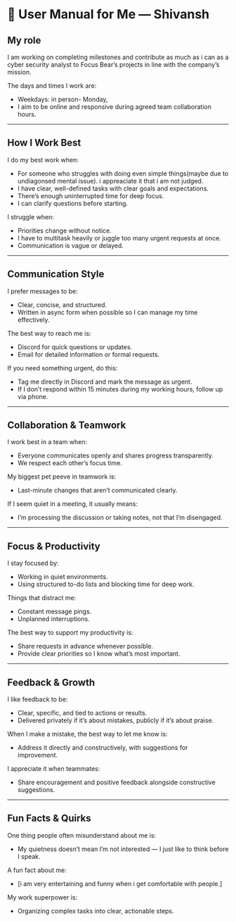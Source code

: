 # 📝 User Manual for Me — Shivansh

## My role
I am working on completing milestones and contribute as much as i can as a cyber security analyst to Focus Bear’s projects in line with the company’s mission.

The days and times I work are:
- Weekdays: in person- Monday, 
- I aim to be online and responsive during agreed team collaboration hours.

---

## How I Work Best
I do my best work when:
- For someone who struggles with doing even simple things(maybe due to undiagonsed mental issue). i appreaciate it that i am not judged.
- I have clear, well-defined tasks with clear goals and expectations.
- There’s enough uninterrupted time for deep focus.
- I can clarify questions before starting.

I struggle when:
- Priorities change without notice.
- I have to multitask heavily or juggle too many urgent requests at once.
- Communication is vague or delayed.

---

## Communication Style
I prefer messages to be:
- Clear, concise, and structured.
- Written in async form when possible so I can manage my time effectively.

The best way to reach me is:
- Discord for quick questions or updates.
- Email for detailed information or formal requests.

If you need something urgent, do this:
- Tag me directly in Discord and mark the message as urgent.
- If I don’t respond within 15 minutes during my working hours, follow up via phone.

---

## Collaboration & Teamwork
I work best in a team when:
- Everyone communicates openly and shares progress transparently.
- We respect each other’s focus time.

My biggest pet peeve in teamwork is:
- Last-minute changes that aren’t communicated clearly.

If I seem quiet in a meeting, it usually means:
- I’m processing the discussion or taking notes, not that I’m disengaged.

---

## Focus & Productivity
I stay focused by:
- Working in quiet environments.
- Using structured to-do lists and blocking time for deep work.

Things that distract me:
- Constant message pings.
- Unplanned interruptions.

The best way to support my productivity is:
- Share requests in advance whenever possible.
- Provide clear priorities so I know what’s most important.

---

## Feedback & Growth
I like feedback to be:
- Clear, specific, and tied to actions or results.
- Delivered privately if it’s about mistakes, publicly if it’s about praise.

When I make a mistake, the best way to let me know is:
- Address it directly and constructively, with suggestions for improvement.

I appreciate it when teammates:
- Share encouragement and positive feedback alongside constructive suggestions.

---

## Fun Facts & Quirks
One thing people often misunderstand about me is:
- My quietness doesn’t mean I’m not interested — I just like to think before I speak.

A fun fact about me:
- [i am very entertaining and funny when i get comfortable with people.]

My work superpower is:
- Organizing complex tasks into clear, actionable steps.
